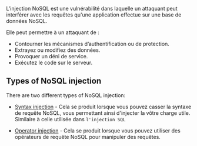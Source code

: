 L'injection NoSQL est une vulnérabilité dans laquelle un attaquant peut interférer avec les requêtes qu'une application effectue sur une base de données NoSQL. 

Elle peut permettre à un attaquant de :

- Contourner les mécanismes d’authentification ou de protection.
- Extrayez ou modifiez des données.
- Provoquer un déni de service.
- Exécutez le code sur le serveur.

## Types of NoSQL injection

There are two different types of NoSQL injection:

- [Syntax injection](./Syntax%20injection.md) - Cela se produit lorsque vous pouvez casser la syntaxe de requête NoSQL, vous permettant ainsi d'injecter la vôtre charge utile. Similaire à celle utilisée dans `l'injection SQL`

- [Operator injection](./Operator%20injection.md) - Cela se produit lorsque vous pouvez utiliser des opérateurs de requête NoSQL pour manipuler des requêtes.
